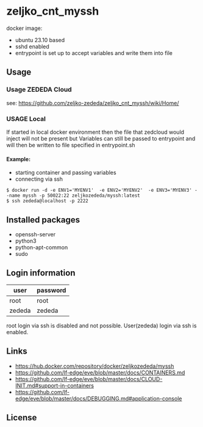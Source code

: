 # zeljko_cnt_myssh

docker image:
- ubuntu 23.10 based
- sshd enabled
- entrypoint is set up to accept variables and write them into file
  
## Usage
### Usage ZEDEDA Cloud
see: https://github.com/zeljko-zededa/zeljko_cnt_myssh/wiki/Home/

### USAGE Local
If started in local docker environment then the file that zedcloud would inject will not be present but Variables can still be passed to entrypoint and will then be written to file specified in entrypoint.sh

#### Example:
- starting container and passing variables
- connecting via ssh
   
```console
$ docker run -d -e ENV1='MYENV1'  -e ENV2='MYENV2'  -e ENV3='MYENV3' --name myssh -p 50022:22 zeljkozededa/myssh:latest
$ ssh zededa@localhost -p 2222 
```

## Installed packages

- openssh-server
- python3
- python-apt-common
- sudo

## Login information

| user   | password |
|--------|----------|
| root   | root     |
| zededa | zededa   |

root login via ssh is disabled and not possible.
User(zededa) login via ssh is enabled.

## Links
- https://hub.docker.com/repository/docker/zeljkozededa/myssh
- https://github.com/lf-edge/eve/blob/master/docs/CONTAINERS.md
- https://github.com/lf-edge/eve/blob/master/docs/CLOUD-INIT.md#support-in-containers
- https://github.com/lf-edge/eve/blob/master/docs/DEBUGGING.md#application-console

## License

